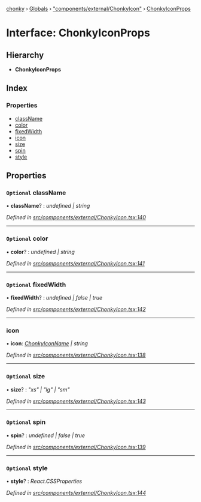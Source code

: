[chonky](../README.md) › [Globals](../globals.md) › ["components/external/ChonkyIcon"](../modules/_components_external_chonkyicon_.md) › [ChonkyIconProps](_components_external_chonkyicon_.chonkyiconprops.md)

# Interface: ChonkyIconProps

## Hierarchy

* **ChonkyIconProps**

## Index

### Properties

* [className](_components_external_chonkyicon_.chonkyiconprops.md#optional-classname)
* [color](_components_external_chonkyicon_.chonkyiconprops.md#optional-color)
* [fixedWidth](_components_external_chonkyicon_.chonkyiconprops.md#optional-fixedwidth)
* [icon](_components_external_chonkyicon_.chonkyiconprops.md#icon)
* [size](_components_external_chonkyicon_.chonkyiconprops.md#optional-size)
* [spin](_components_external_chonkyicon_.chonkyiconprops.md#optional-spin)
* [style](_components_external_chonkyicon_.chonkyiconprops.md#optional-style)

## Properties

### `Optional` className

• **className**? : *undefined | string*

*Defined in [src/components/external/ChonkyIcon.tsx:140](https://github.com/TimboKZ/Chonky/blob/bceb265/src/components/external/ChonkyIcon.tsx#L140)*

___

### `Optional` color

• **color**? : *undefined | string*

*Defined in [src/components/external/ChonkyIcon.tsx:141](https://github.com/TimboKZ/Chonky/blob/bceb265/src/components/external/ChonkyIcon.tsx#L141)*

___

### `Optional` fixedWidth

• **fixedWidth**? : *undefined | false | true*

*Defined in [src/components/external/ChonkyIcon.tsx:142](https://github.com/TimboKZ/Chonky/blob/bceb265/src/components/external/ChonkyIcon.tsx#L142)*

___

###  icon

• **icon**: *[ChonkyIconName](../enums/_types_icons_types_.chonkyiconname.md) | string*

*Defined in [src/components/external/ChonkyIcon.tsx:138](https://github.com/TimboKZ/Chonky/blob/bceb265/src/components/external/ChonkyIcon.tsx#L138)*

___

### `Optional` size

• **size**? : *"xs" | "lg" | "sm"*

*Defined in [src/components/external/ChonkyIcon.tsx:143](https://github.com/TimboKZ/Chonky/blob/bceb265/src/components/external/ChonkyIcon.tsx#L143)*

___

### `Optional` spin

• **spin**? : *undefined | false | true*

*Defined in [src/components/external/ChonkyIcon.tsx:139](https://github.com/TimboKZ/Chonky/blob/bceb265/src/components/external/ChonkyIcon.tsx#L139)*

___

### `Optional` style

• **style**? : *React.CSSProperties*

*Defined in [src/components/external/ChonkyIcon.tsx:144](https://github.com/TimboKZ/Chonky/blob/bceb265/src/components/external/ChonkyIcon.tsx#L144)*
